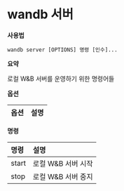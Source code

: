 
# wandb 서버

**사용법**

`wandb server [OPTIONS] 명령 [인수]...`

**요약**

로컬 W&B 서버를 운영하기 위한 명령어들

**옵션**

| **옵션** | **설명** |
| :--- | :--- |

**명령**

| **명령** | **설명** |
| :--- | :--- |
| start | 로컬 W&B 서버 시작 |
| stop | 로컬 W&B 서버 중지 |